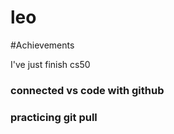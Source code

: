 # leo

#Achievements

I've just finish cs50

### connected vs code with github

### practicing git pull
